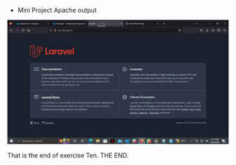 <ul> <li>Mini Project Apache output </li> </ul>

![ansible cat](../Images/miniproject.png "ansible cat")


<p> That is the end of exercise Ten. THE END.
